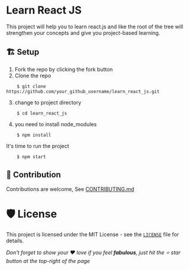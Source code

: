 # Learn React JS
This project will help you to learn react.js and like the root of the tree will strengthen your concepts and give you project-based learning.

## 🏗 Setup 
1. Fork the repo by clicking the fork button
2. Clone the repo
```
    $ git clone https://github.com/your_github_username/learn_react_js.git
```
3. change to project directory
```
    $ cd learn_react_js
```
4. you need to install node_modules
```
    $ npm install
```
It's time to run the project
```
    $ npm start
```
## 🤝 Contribution
Contributions are welcome,
See [CONTRIBUTING.md](https://github.com/Maran1947/learn_react_js/blob/master/CONTRIBUTING.md)

# 🛡️ License
This project is licensed under the MIT License - see the [`LICENSE`](LICENSE) file for details.

_Don't forget to show your ❤ love if you feel __fabulous__, just hit the ⭐ star button at the top-right of the page_
